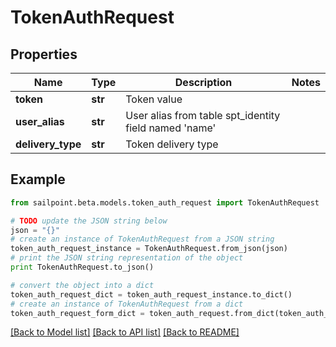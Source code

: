 # TokenAuthRequest


## Properties

Name | Type | Description | Notes
------------ | ------------- | ------------- | -------------
**token** | **str** | Token value | 
**user_alias** | **str** | User alias from table spt_identity field named &#39;name&#39; | 
**delivery_type** | **str** | Token delivery type | 

## Example

```python
from sailpoint.beta.models.token_auth_request import TokenAuthRequest

# TODO update the JSON string below
json = "{}"
# create an instance of TokenAuthRequest from a JSON string
token_auth_request_instance = TokenAuthRequest.from_json(json)
# print the JSON string representation of the object
print TokenAuthRequest.to_json()

# convert the object into a dict
token_auth_request_dict = token_auth_request_instance.to_dict()
# create an instance of TokenAuthRequest from a dict
token_auth_request_form_dict = token_auth_request.from_dict(token_auth_request_dict)
```
[[Back to Model list]](../README.md#documentation-for-models) [[Back to API list]](../README.md#documentation-for-api-endpoints) [[Back to README]](../README.md)


